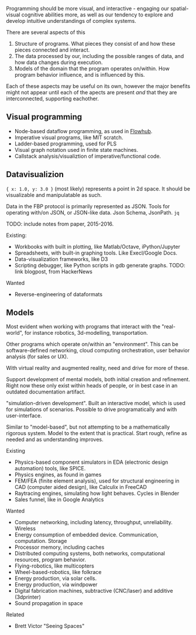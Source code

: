 
Programming should be more visual, and interactive - engaging our spatial-visual cognitive abilities more,
as well as our tendency to explore and develop intuitive understandings of complex systems.

There are several aspects of this

1. Structure of programs. What pieces they consist of and how these pieces connected and interact.
2. The data processed by our, including the possible ranges of data, and how data changes during execution.
3. Models of the domain that the program operates on/within. How program behavior influence, and is influenced by this.

Each of these aspects may be useful on its own, however the major benefits might not appear until
each of the apects are present *and* that they are interconnected, supporting eachother.

## Visual programming

* Node-based dataflow programming, as used in [Flowhub](http://flowhub.io).
* Imperative visual programs, like MIT scratch.
* Ladder-based programming, used for PLS
* Visual graph notation used in finite state machines.
* Callstack analysis/visualiztion of imperative/functional code.


## Datavisualizion

`{ x: 1.0, y: 3.0 }` (most likely) represents a point in 2d space.
It should be visualizable and manipulatable as such.

Data in the FBP protocol is primarily represented as JSON.
Tools for operating with/on JSON, or JSON-like data.
Json Schema, JsonPath. `jq`


TODO: include notes from paper, 2015-2016.

Existing:

* Workbooks with built in plotting, like Matlab/Octave, iPython/Jupyter
* Spreadsheets, with built-in graphing tools. Like Execl/Google Docs.
* Data-visualization frameworks, like D3
* Scripting debugger, like Python scripts in gdb generate graphs. TODO: link blogpost, from HackerNews

Wanted

* Reverse-engineering of dataformats

## Models

Most evident when working with programs that interact with the "real-world",
for instance robotics, 3d-modelling, transportation.

Other programs which operate on/within an "environment".
This can be software-defined networking, cloud computing orchestration, user behavior analysis (for sales or UX).

With virtual reality and augmented reality, need and drive for more of these.


Support development of mental models, both initial creation and refinement.
Right now these only exist within heads of people, or in best case in an outdated documentation artifact.



"simulation-driven development".
Built an interactive model, which is used for simulations of scenarios.
Possible to drive programatically and with user-interface.

Similar to "model-based", but not attempting to be a mathematically rigorous system.
Model to the extent that is practical. Start rough, refine as needed and as understanding improves.

Existing

* Physics-based component simulators in EDA (electronic design automation) tools, like SPICE.
* Physics engines, as found in games
* FEM/FEA (finite element analysis), used for structural engineering in CAD (computer aided design), like Calculix in FreeCAD
* Raytracing engines, simulating how light behaves. Cycles in Blender
* Sales funnel, like in Google Analytics

Wanted

* Computer networking, including latency, throughput, unreliability. Wireless
* Energy consumption of embedded device. Communication, computation. Storage
* Processor memory, including caches
* Distributed computing systems, both networks, computational resources, program behavior.
* Flying-robotics, like multicopters
* Wheel-based-robotics, like folkrace
* Energy production, via solar cells.
* Energy production, via windpower
* Digital fabrication machines, subtractive (CNC/laser) and additive (3dprinter)
* Sound propagation in space

Related

* Brett Victor "Seeing Spaces"
